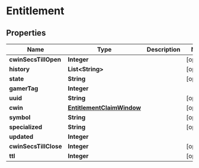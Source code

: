 

# Entitlement


## Properties

| Name | Type | Description | Notes |
|------------ | ------------- | ------------- | -------------|
|**cwinSecsTillOpen** | **Integer** |  |  [optional] |
|**history** | **List&lt;String&gt;** |  |  [optional] |
|**state** | **String** |  |  [optional] |
|**gamerTag** | **Integer** |  |  |
|**uuid** | **String** |  |  [optional] |
|**cwin** | [**EntitlementClaimWindow**](EntitlementClaimWindow.md) |  |  [optional] |
|**symbol** | **String** |  |  [optional] |
|**specialized** | **String** |  |  [optional] |
|**updated** | **Integer** |  |  |
|**cwinSecsTillClose** | **Integer** |  |  [optional] |
|**ttl** | **Integer** |  |  [optional] |



